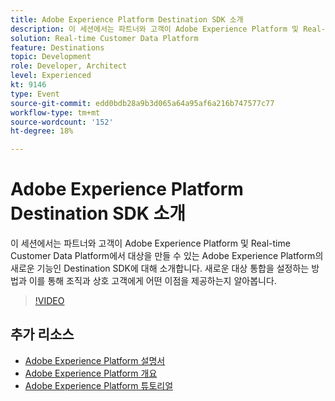 ```yaml
---
title: Adobe Experience Platform Destination SDK 소개
description: 이 세션에서는 파트너와 고객이 Adobe Experience Platform 및 Real-time Customer Data Platform에서 대상을 만들 수 있는 Adobe Experience Platform의 새로운 기능인 Destination SDK에 대해 소개합니다. 새로운 대상 통합을 설정하는 방법과 이를 통해 조직과 상호 고객에게 어떤 이점을 제공하는지 알아봅니다.
solution: Real-time Customer Data Platform
feature: Destinations
topic: Development
role: Developer, Architect
level: Experienced
kt: 9146
type: Event
source-git-commit: edd0bdb28a9b3d065a64a95af6a216b747577c77
workflow-type: tm+mt
source-wordcount: '152'
ht-degree: 18%

---
```


# Adobe Experience Platform Destination SDK 소개

이 세션에서는 파트너와 고객이 Adobe Experience Platform 및 Real-time Customer Data Platform에서 대상을 만들 수 있는 Adobe Experience Platform의 새로운 기능인 Destination SDK에 대해 소개합니다. 새로운 대상 통합을 설정하는 방법과 이를 통해 조직과 상호 고객에게 어떤 이점을 제공하는지 알아봅니다.


>[!VIDEO](https://video.tv.adobe.com/v/337583/?quality=12&learn=on&hidetitle=true)

## 추가 리소스

- [Adobe Experience Platform 설명서](https://experienceleague.adobe.com/docs/experience-platform.html)
- [Adobe Experience Platform 개요](https://experienceleague.adobe.com/docs/experience-platform/landing/home.html?lang=ko)
- [Adobe Experience Platform 튜토리얼](https://experienceleague.adobe.com/docs/platform-learn/tutorials/overview.html?lang=en)
